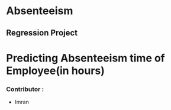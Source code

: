 # Absenteeism
<h2>Regression  Project</h2>
<h1> Predicting Absenteeism time of Employee(in hours)</h1>
<h3>Contributor : </h3>
<ul>
 <li>Imran </li>
</ul>

